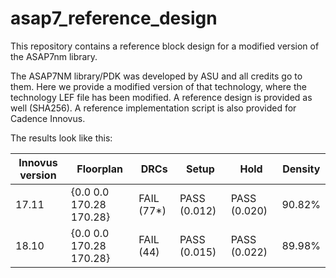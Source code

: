 # asap7_reference_design
This repository contains a reference block design for a modified version of the ASAP7nm library.



The ASAP7NM library/PDK was developed by ASU and all credits go to them. Here we provide a modified version of that technology, where the technology LEF file has been modified.
A reference design is provided as well (SHA256).
A reference implementation script is also provided for Cadence Innovus.

The results look like this:

| Innovus version | Floorplan | DRCs | 	Setup | Hold | Density |
|-----------------|-----------|------|--------|------|---------|
| 17.11 | {0.0 0.0 170.28 170.28} | FAIL (77*) | PASS (0.012) | PASS (0.020) | 90.82% |
| 18.10 | {0.0 0.0 170.28 170.28} | FAIL (44) | PASS (0.015) | PASS (0.022) | 89.98% |

